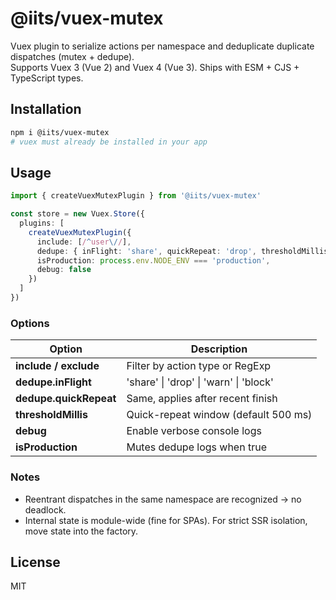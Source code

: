# @iits/vuex-mutex

Vuex plugin to serialize actions per namespace and deduplicate duplicate dispatches (mutex + dedupe).  
Supports Vuex 3 (Vue 2) and Vuex 4 (Vue 3). Ships with ESM + CJS + TypeScript types.

## Installation
```bash
npm i @iits/vuex-mutex
# vuex must already be installed in your app
```

## Usage
```ts
import { createVuexMutexPlugin } from '@iits/vuex-mutex'

const store = new Vuex.Store({
  plugins: [
    createVuexMutexPlugin({
      include: [/^user\//],
      dedupe: { inFlight: 'share', quickRepeat: 'drop', thresholdMillis: 500 },
      isProduction: process.env.NODE_ENV === 'production',
      debug: false
    })
  ]
})
```

### Options
| Option | Description |
|--------|--------------|
| **include / exclude** | Filter by action type or RegExp |
| **dedupe.inFlight** | 'share' \| 'drop' \| 'warn' \| 'block' |
| **dedupe.quickRepeat** | Same, applies after recent finish |
| **thresholdMillis** | Quick-repeat window (default 500 ms) |
| **debug** | Enable verbose console logs |
| **isProduction** | Mutes dedupe logs when true |

### Notes
- Reentrant dispatches in the same namespace are recognized → no deadlock.
- Internal state is module-wide (fine for SPAs). For strict SSR isolation, move state into the factory.

## License
MIT
